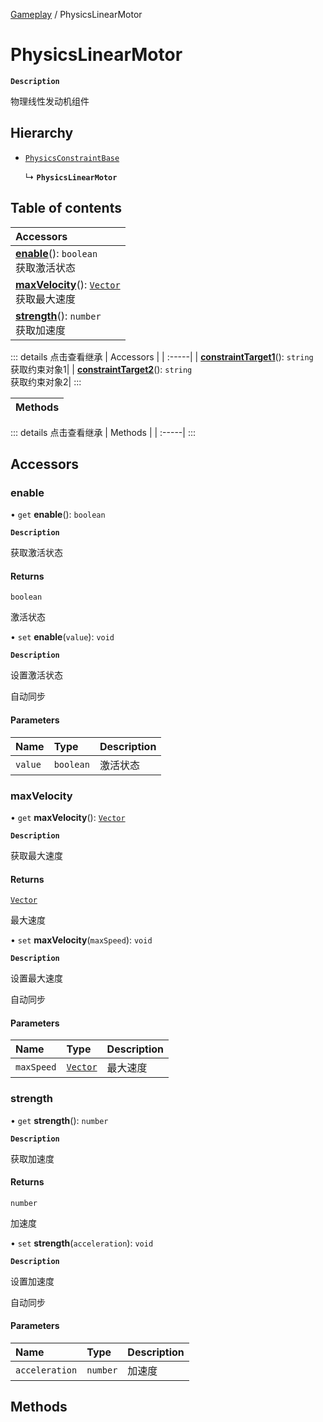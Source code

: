 [Gameplay](../modules/Gameplay.Gameplay.md) / PhysicsLinearMotor

# PhysicsLinearMotor <Badge type="tip" text="Class" /> 

**`Description`**

物理线性发动机组件

## Hierarchy

- [`PhysicsConstraintBase`](Gameplay.PhysicsConstraintBase.md)

  ↳ **`PhysicsLinearMotor`**

## Table of contents

| Accessors |
| :-----|
| **[enable](Gameplay.PhysicsLinearMotor.md#enable)**(): `boolean` <br> 获取激活状态|
| **[maxVelocity](Gameplay.PhysicsLinearMotor.md#maxvelocity)**(): [`Vector`](Type.Vector.md) <br> 获取最大速度|
| **[strength](Gameplay.PhysicsLinearMotor.md#strength)**(): `number` <br> 获取加速度|


::: details 点击查看继承
| Accessors |
| :-----|
| **[constraintTarget1](Gameplay.PhysicsConstraintBase.md#constrainttarget1)**(): `string` <br> 获取约束对象1|
| **[constraintTarget2](Gameplay.PhysicsConstraintBase.md#constrainttarget2)**(): `string` <br> 获取约束对象2|
:::


| Methods |
| :-----|


::: details 点击查看继承
| Methods |
| :-----|
:::


## Accessors

### enable  

• `get` **enable**(): `boolean`

**`Description`**

获取激活状态

#### Returns

`boolean`

激活状态

• `set` **enable**(`value`): `void` <Badge type="tip" text="other" />

**`Description`**

设置激活状态

自动同步

#### Parameters

| Name | Type | Description |
| :------ | :------ | :------ |
| `value` | `boolean` | 激活状态 |



### maxVelocity  

• `get` **maxVelocity**(): [`Vector`](Type.Vector.md)

**`Description`**

获取最大速度

#### Returns

[`Vector`](Type.Vector.md)

最大速度

• `set` **maxVelocity**(`maxSpeed`): `void` <Badge type="tip" text="other" />

**`Description`**

设置最大速度

自动同步

#### Parameters

| Name | Type | Description |
| :------ | :------ | :------ |
| `maxSpeed` | [`Vector`](Type.Vector.md) | 最大速度 |



### strength  

• `get` **strength**(): `number`

**`Description`**

获取加速度

#### Returns

`number`

加速度

• `set` **strength**(`acceleration`): `void` <Badge type="tip" text="other" />

**`Description`**

设置加速度

自动同步

#### Parameters

| Name | Type | Description |
| :------ | :------ | :------ |
| `acceleration` | `number` | 加速度 |



## Methods